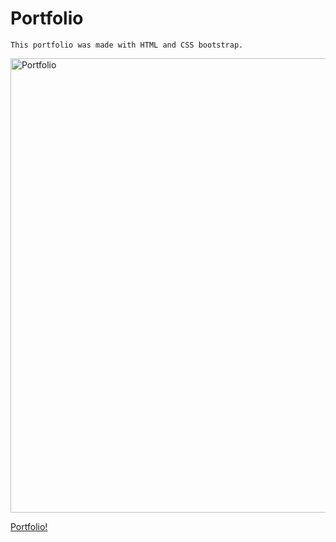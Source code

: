 # Portfolio

```
This portfolio was made with HTML and CSS bootstrap. 
```


<img width="727" alt="Portfolio" src="https://user-images.githubusercontent.com/67169488/91115968-f6c37c00-e650-11ea-818e-86157a751796.png">


[Portfolio!](https://gcloud11.github.io/Portfolio/)
